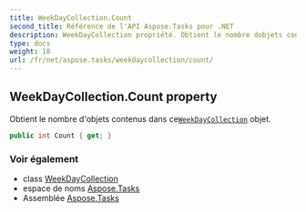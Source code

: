 ```yaml
---
title: WeekDayCollection.Count
second_title: Référence de l'API Aspose.Tasks pour .NET
description: WeekDayCollection propriété. Obtient le nombre dobjets contenus dans ceWeekDayCollection objet.
type: docs
weight: 10
url: /fr/net/aspose.tasks/weekdaycollection/count/
---
```

## WeekDayCollection.Count property

Obtient le nombre d'objets contenus dans ce[`WeekDayCollection`](../) objet.

```csharp
public int Count { get; }
```

### Voir également

* class [WeekDayCollection](../)
* espace de noms [Aspose.Tasks](../../weekdaycollection/)
* Assemblée [Aspose.Tasks](../../../)



